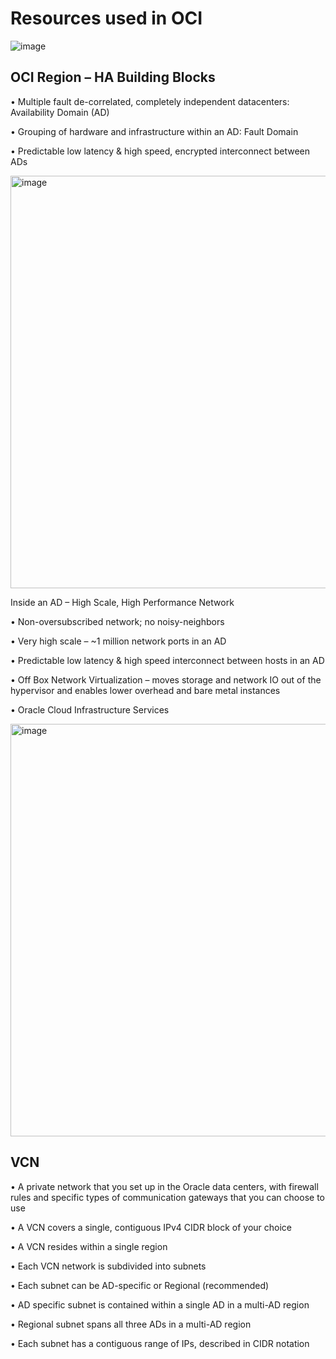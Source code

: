 # Resources used in OCI

![image](https://github.com/user-attachments/assets/4370fd2f-3c2b-4cd3-a3b2-148430add032)


## OCI Region – HA Building Blocks 

• Multiple fault de-correlated, completely independent datacenters: Availability Domain (AD)

• Grouping of hardware and infrastructure within an AD: Fault Domain

• Predictable low latency & high speed, encrypted interconnect between ADs

<img width="660" alt="image" src="https://github.com/user-attachments/assets/932896a9-b68d-4479-bd44-b5e41f48c54a">

Inside an AD – High Scale, High Performance Network

• Non-oversubscribed network; no noisy-neighbors

• Very high scale – ~1 million network ports in an AD

• Predictable low latency & high speed interconnect between hosts in an AD

• Off Box Network Virtualization – moves storage and network IO out of the hypervisor and enables lower overhead and bare metal instances

• Oracle Cloud Infrastructure Services

<img width="660" alt="image" src="https://github.com/user-attachments/assets/9a6cc1e6-75f5-4850-8513-0839851b8226">

## VCN

• A private network that you set up in the Oracle data centers, with firewall rules and specific types of communication gateways that you can choose to use 

• A VCN covers a single, contiguous IPv4 CIDR block of your choice 

• A VCN resides within a single region

• Each VCN network is subdivided into subnets 

• Each subnet can be AD-specific or Regional (recommended) 

• AD specific subnet is contained within a single AD in a multi-AD region 

• Regional subnet spans all three ADs in a multi-AD region 

• Each subnet has a contiguous range of IPs, described in CIDR notation 


